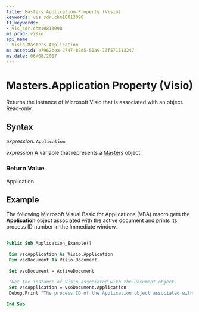 ```yaml
---
title: Masters.Application Property (Visio)
keywords: vis_sdr.chm10813090
f1_keywords:
- vis_sdr.chm10813090
ms.prod: visio
api_name:
- Visio.Masters.Application
ms.assetid: e7962cea-2747-82d5-50a9-73f571513247
ms.date: 06/08/2017
---
```



# Masters.Application Property (Visio)

Returns the instance of Microsoft Visio that is associated with an object. Read-only.


## Syntax

 _expression_. `Application`

 _expression_ A variable that represents a [Masters](./Visio.Masters.md) object.


### Return Value

Application


## Example

The following Microsoft Visual Basic for Applications (VBA) macro gets the  **Application** object associated with the active document and prints its process ID number in the Immediate window.


```vb
 
Public Sub Application_Example() 
 
 Dim vsoApplication As Visio.Application 
 Dim vsoDocument As Visio.Document 
 
 Set vsoDocument = ActiveDocument 
 
 'Get the instance of Visio associated with the Document object. 
 Set vsoApplication = vsoDocument.Application 
 Debug.Print "The process ID of the Application object associated with the active document is: " & vsoApplication.ProcessID 
 
End Sub
```


